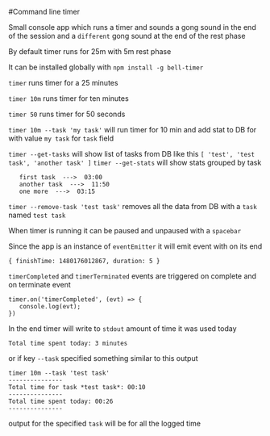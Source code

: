 #Command line timer
 
 Small console app which runs a timer and sounds a gong sound in the end of the session and a `different` gong sound at the end of the rest phase 
 
 By default timer runs for 25m with 5m rest phase
 
 It can be installed globally with `npm install -g bell-timer` 
 
 ```timer``` runs timer for a 25 minutes 
 
 ```timer 10m``` runs timer for ten minutes 
 
 ```timer 50``` runs timer for 50 seconds
  
 ```timer 10m --task 'my task'``` will run timer for 10 min and add stat to DB for with value `my task` for `task` field
 
 ```timer --get-tasks``` will show list of tasks from DB like this
  ```[ 'test', 'test task', 'another task' ]```
 ```timer --get-stats``` will show stats grouped by task
 ```
    first task  --->  03:00
    another task  --->  11:50
    one more  --->  03:15
```

 ```timer --remove-task 'test task'``` removes all the data from DB with a `task` named `test task` 
  
 When timer is running it can be paused and unpaused with a `spacebar`
 
 Since the app is an instance of `eventEmitter` it will emit event with on its end 
  ```
  { finishTime: 1480176012867, duration: 5 }
  ```
  
 `timerCompleted` and `timerTerminated` events are triggered on complete and on terminate event 
 
 ```
 timer.on('timerCompleted', (evt) => {
 	console.log(evt);
 })
 ```
  
 In the end timer will write to `stdout` amount of time it was used today 
 ```
 Total time spent today: 3 minutes
```
or if key `--task` specified something similar to this output

```
timer 10m --task 'test task'
---------------
Total time for task *test task*: 00:10
---------------
Total time spent today: 00:26
---------------
```
output for the specified `task` will be for all the logged time

